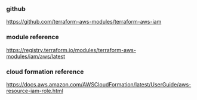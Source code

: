 ### github 
https://github.com/terraform-aws-modules/terraform-aws-iam

### module reference
https://registry.terraform.io/modules/terraform-aws-modules/iam/aws/latest

### cloud formation reference
https://docs.aws.amazon.com/AWSCloudFormation/latest/UserGuide/aws-resource-iam-role.html